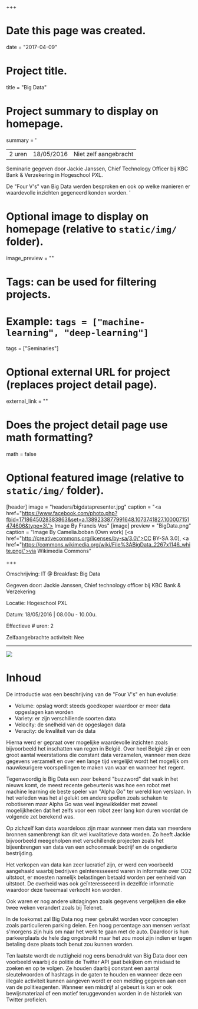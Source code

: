+++
# Date this page was created.
date = "2017-04-09"

# Project title.
title = "Big Data"

# Project summary to display on homepage.
summary = '

|            |                    | |
| -----| ----------- | ------------------------------ |
| 2 uren  | 18/05/2016  | Niet zelf aangebracht          |

Seminarie gegeven door Jackie Janssen, Chief Technology Officer bij KBC Bank & Verzekering in Hogeschool PXL.

De "Four V&#39;s" van Big Data werden besproken en ook op welke manieren er waardevolle inzichten gegeneerd konden worden.
'

# Optional image to display on homepage (relative to `static/img/` folder).
image_preview = ""

# Tags: can be used for filtering projects.
# Example: `tags = ["machine-learning", "deep-learning"]`
tags = ["Seminaries"]

# Optional external URL for project (replaces project detail page).
external_link = ""

# Does the project detail page use math formatting?
math = false

# Optional featured image (relative to `static/img/` folder).
[header]
image = "headers/bigdatapresenter.jpg"
caption = "<a href=\"https://www.facebook.com/photo.php?fbid=1718645028383863&set=a.1389233877991648.1073741827.100007151474606&type=3\"> Image By Francis Vos</a>"
[image]
preview = "BigData.png"
caption = "Image By Camelia.boban (Own work) [<a href=\"http://creativecommons.org/licenses/by-sa/3.0\">CC BY-SA 3.0</a>], <a href=\"https://commons.wikimedia.org/wiki/File%3ABigData_2267x1146_white.png\">via Wikimedia Commons</a>"

+++

Omschrijving: IT @ Breakfast: Big Data

Gegeven door: Jackie Janssen, Chief technology officer bij KBC Bank & Verzekering

Locatie: Hogeschool PXL

Datum: 18/05/2016 | 08.00u - 10.00u.

Effectieve # uren: 2

Zelfaangebrachte activiteit: Nee

---

![](../../img/headers/bigdatapresenter.jpg)

# Inhoud

De introductie was een beschrijving van de "Four V's" en hun evolutie:

+ Volume:     opslag wordt steeds goedkoper waardoor er meer data opgeslagen kan worden
+ Variety:    er zijn verschillende soorten data
+ Velocity:   de snelheid van de opgeslagen data
+ Veracity:   de kwaliteit van de data

Hierna werd er gepraat over mogelijke waardevolle inzichten zoals bijvoorbeeld het inschatten van regen in België. Over heel België zijn er een groot aantal weerstations die constant data verzamelen, wanneer men deze gegevens verzamelt en over een lange tijd vergelijkt wordt het mogelijk om nauwkeurigere voorspellingen te maken van waar en wanneer het regent.

Tegenwoordig is Big Data een zeer bekend "buzzword" dat vaak in het nieuws komt, de meest recente gebeurtenis was hoe een robot met machine learning de beste speler van "Alpha Go" ter wereld kon verslaan. In het verleden was het al gelukt om andere spellen zoals schaken te robotiseren maar Alpha Go was veel ingewikkelder met zoveel mogelijkheden dat het zelfs voor een robot zeer lang kon duren voordat de volgende zet berekend was.

Op zichzelf kan data waardeloos zijn maar wanneer men data van meerdere bronnen samenbrengt kan dit wel kwalitatieve data worden.
Zo heeft Jackie bijvoorbeeld meegeholpen met verschillende projecten zoals het bijeenbrengen van data van een schoonmaak bedrijf en de ongedierte bestrijding.

Het verkopen van data kan zeer lucratief zijn, er werd een voorbeeld aangehaald waarbij bedrijven geïnteresseeerd waren in informatie over CO2 uitstoot, er moesten namelijk belastingen betaald worden per eenheid van uitstoot. De overheid was ook geïnteresseeerd in dezelfde informatie waardoor deze tweemaal verkocht kon worden.

Ook waren er nog andere uitdagingen zoals gegevens vergelijken die elke twee weken verandert zoals bij Telenet.

In de toekomst zal Big Data nog meer gebruikt worden voor concepten zoals particulieren parking delen. Een hoog percentage aan mensen verlaat s'morgens zijn huis om naar het werk te gaan met de auto. Daardoor is hun parkeerplaats de hele dag ongebruikt maar het zou mooi zijn indien er tegen betaling deze plaats toch benut zou kunnen worden.

Ten laatste wordt de nuttigheid nog eens benadrukt van Big Data door een voorbeeld waarbij de politie de Twitter API gaat bekijken om misdaad te zoeken en op te volgen. Ze houden daarbij constant een aantal sleutelwoorden of hashtags in de gaten te houden en wanneer deze een illegale activiteit kunnen aangeven wordt er een melding gegeven aan een van de politieagenten. Wanneer een misdrijf al gebeurt is kan er ook bewijsmateriaal of een motief teruggevonden worden in de historiek van Twitter profielen.
